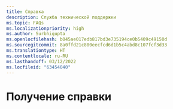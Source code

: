 ```yaml
---
title: Справка
description: Служба технической поддержки
ms.topic: FAQs
ms.localizationpriority: high
ms.author: Surbhigupta
ms.openlocfilehash: b045ae017edb817bd3e735194ce0b5409c49150d
ms.sourcegitcommit: 8a0ffd21c800eecfcd6d1b5c4abd8c107fcf3d33
ms.translationtype: HT
ms.contentlocale: ru-RU
ms.lasthandoff: 03/12/2022
ms.locfileid: "63454040"
---
```

# <a name="get-help"></a>Получение справки

<!-- Microsoft Teams community of developers use Stack Overflow to connect with other developers to ideate, get clarifications, and submit queries. In addition, users can also use one of websites depending on the type of support required to submit queries, doubts, or clarifications.

The following table provides links to product-specific information, such as issues, limitations, and general questions about Moodle LMS.

|Support type| Contact|
|------------|--------|
|Microsoft 365 plugins directory| For more information on Microsoft 365 plugins see, [Microsoft 365 plugin](https://moodle.org/plugins/index.php).|
|Reporting issues related to Microsoft 365 plugins|For more information see [Reporting issues to Microsoft 365 plugins](https://github.com/enovation/moodle-atto_teamsmeeting).
|Partner apps| Partner apps are supported by the authoring agencies. For more information on publishing the application description website.|

## GitHub issues

The following table provides common GitHub issues and the templates used for resolving the same:

|Issue| Template|
|-----|---------|
|Issue category| Clarify the plugins and impacted features.|
|Issue description| Explain the problem, issue, and error messages observed with date and time, and the impact to your organization. Ensure to clarify the desired outcome.|
|Contact details| Include contact details who can assist and work with support team to resolve the issue, which may require screen sharing.|
|Priority| Select P1, P2, or P3 to confirm the impact to your organization and the number of users who are blocked. The priority is based on organizational impact.| -->